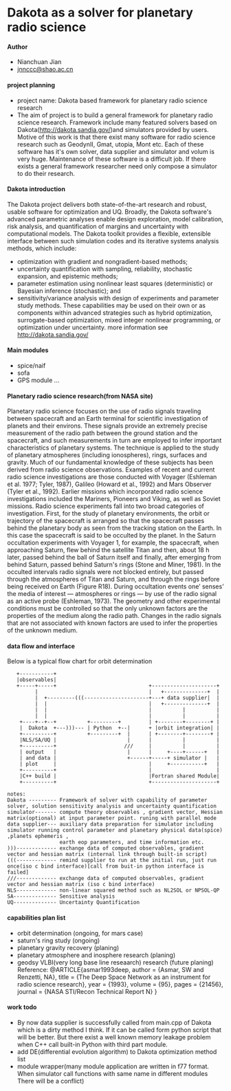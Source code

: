 # Dakota as a solver for planetary radio science

#### Author
+ Nianchuan Jian
+ jnnccc@shao.ac.cn

#### project planning
+ project name: Dakota based framework for planetary radio science research  
+ The aim of project is to build a general framework for planetary radio science research. Framework include many featured solvers based on Dakota(http://dakota.sandia.gov/)and simulators provided by users. Motive of this work is that there exist many software for radio science research such as GeodynII, Gmat, utopia, Mont etc. Each of these software has it's own solver, data supplier and simulator and volum is very huge.
Maintenance of these software is a difficult job. If there exists a general framework researcher need only compose a simulator to do their research.



#### Dakota introduction
The Dakota project delivers both state-of-the-art research and robust, usable software for optimization and UQ. Broadly, the Dakota software's advanced parametric analyses enable design exploration, model calibration, risk analysis, and quantification of margins and uncertainty with computational models. The Dakota toolkit provides a flexible, extensible interface between such simulation codes and its iterative systems analysis methods, which include:
+ optimization with gradient and nongradient-based methods;
+ uncertainty quantification with sampling, reliability, stochastic expansion, and epistemic methods;
+ parameter estimation using nonlinear least squares (deterministic) or Bayesian inference (stochastic); and
+ sensitivity/variance analysis with design of experiments and parameter study methods.
  These capabilities may be used on their own or as components within advanced strategies such as hybrid optimization, surrogate-based optimization, mixed integer nonlinear programming, or optimization under uncertainty.
more information see http://dakota.sandia.gov/

#### Main modules
+ spice/naif
+ sofa
+ GPS module
...

#### Planetary radio science research(from NASA site) 
Planetary radio science focuses on the use of radio signals traveling between spacecraft and an Earth terminal for scientific investigation of planets and their environs. These signals provide an extremely precise measurement of the radio path between the ground station and the spacecraft, and such measurements in turn are employed to infer important characteristics of planetary systems. The technique is applied to the study of planetary atmospheres (including ionospheres), rings, surfaces and gravity. Much of our fundamental knowledge of these subjects has been derived from radio science observations. Examples of recent and current radio science investigations are those conducted with Voyager (Eshleman et al. 1977; Tyler, 1987), Galileo (Howard et al., 1992) and Mars Observer (Tyler et al., 1992). Earlier missions which incorporated radio science investigations included the Mariners, Pioneers and Viking, as well as Soviet missions.
Radio science experiments fall into two broad categories of investigation. First, for the study of planetary environments, the orbit or trajectory of the spacecraft is arranged so that the spacecraft passes behind the planetary body as seen from the tracking station on the Earth. In this case the spacecraft is said to be occulted by the planet. In the Saturn occultation experiments with Voyager 1, for example, the spacecraft, when approaching Saturn, flew behind the satellite Titan and then, about 18 h later, passed behind the ball of Saturn itself and finally, after emerging from behind Saturn, passed behind Saturn's rings (Stone and Miner, 1981). In the occulted intervals radio signals were not blocked entirely, but passed through the atmospheres of Titan and Saturn, and through the rings before being received on Earth (Figure R18). During occultation events one’ senses’ the media of interest — atmospheres or rings — by use of the radio signal as an active probe (Eshleman, 1973). The geometry and other experimental conditions must be controlled so that the only unknown factors are the properties of the medium along the radio path. Changes in the radio signals that are not associated with known factors are used to infer the properties of the unknown medium. 

#### data flow and interface
Below is a typical flow chart for orbit determination 
```
   +-----------+                                                                
   |observables|                                                                
   +-----+-----+                              +---------------------+           
         |                                    |   +--------------+  |           
         |  +---------(((---------------------+---+ data supplier|  |           
         |  |                                 |   +--------------+  |           
         |  |                                 |          |          |           
         |  |                                 |          |          |           
    +----+--+--+          +---------+         | +--------+--------+ |           
    |  Dakota  +---)))--- | Python  +--|      + |orbit integration| |           
    +----------+          +---------+  |      | +--------+--------+ |           
    |NLS/SA/UQ |                       |      |          |          |           
    +----------+                      ///     |          |          |           
    | output   |                       |      |     +----+------+   |           
    | and data |                       +------+-----+ simulator |   |           
    | plot     |                              |     +-----------+   |           
    +----------+                              |                     |           
    |C++ build |                              |Fortran shared Module|           
    +----------+                              +---------------------+           
                                                                                
notes:                                                                                                                                         
Dakota --------- Framework of solver with capability of parameter solver, solution sensitivity analysis and uncertainty quantification         
simulator------- compute theory observables , gradient vector, Hessian matrix(optional) at input parameter point. runing with parallel mode    
data supplier--- auxiliary data preparation for simulator including simulator running control parameter and planetary physical data(spice) ,planets ephemeris ,       
                 earth eop parameters, and time information etc.                                                                               
)))------------- exchange data of computed observables, gradient vector and hessian matrix (internal link through built-in script)                                     
(((------------- remind supplier to run at the initial run, just run once(iso c bind interface)[call from buit-in python interface is failed]                            
///------------- exchange data of computed observables, gradient vector and hessian matrix (iso c bind interface)                                         
NLS------------- non-linear squared method such as NL2SOL or NPSOL-QP 
SA-------------- Sensitive analysis                                                                                                            
UQ-------------- Uncertainty Quantification           
```

#### capabilities plan list
+ orbit determination (ongoing, for mars case)
+ saturn's ring study (ongoing)
+ planetary gravity recovery (planing)
+ planetary atmosphere and inosphere research (planing)
+ geodsy VLBI(very long base line reseaarch) research (future planing)
Reference:
@ARTICLE{asmar1993deep,
  author = {Asmar, SW and Renzetti, NA},
  title = {The Deep Space Network as an instrument for radio science research},
  year = {1993},
  volume = {95},
  pages = {21456},
  journal = {NASA STI/Recon Technical Report N}
}


#### work todo 
+ By now data supplier is successfully called from main.cpp of Dakota which is a dirty method I think. If it can be called form python script that will be better.
But there exist a well known memory leakage problem when C++ call built-in Python with third part module.
+ add DE(differential evolution algorithm) to Dakota optimization method list
+ module wrapper(many module application are written in f77 format. When simulator call functions with same name in different modules There will be a conflict)


